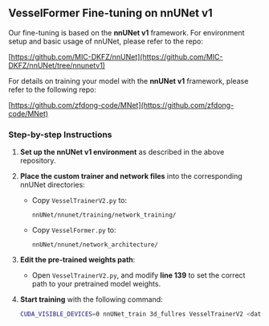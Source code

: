 ## VesselFormer Fine-tuning on nnUNet v1

Our fine-tuning is based on the **nnUNet v1** framework. For environment setup and basic usage of nnUNet, please refer to the repo: 

[https://github.com/MIC-DKFZ/nnUNet](https://github.com/MIC-DKFZ/nnUNet/tree/nnunetv1)

For details on training your model with the **nnUNet v1** framework, please refer to the following repo:

[https://github.com/zfdong-code/MNet](https://github.com/zfdong-code/MNet)

### Step-by-step Instructions

1. **Set up the nnUNet v1 environment** as described in the above repository.

2. **Place the custom trainer and network files** into the corresponding nnUNet directories:

   - Copy `VesselTrainerV2.py` to:
     ```
     nnUNet/nnunet/training/network_training/
     ```
   - Copy `VesselFormer.py` to:
     ```
     nnUNet/nnunet/network_architecture/
     ```

3. **Edit the pre-trained weights path**:

   - Open `VesselTrainerV2.py`, and modify **line 139** to set the correct path to your pretrained model weights.

4. **Start training** with the following command:

   ```bash
   CUDA_VISIBLE_DEVICES=0 nnUNet_train 3d_fullres VesselTrainerV2 <dataset_id> <fold_id>
